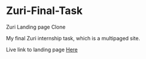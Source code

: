 # Zuri-Final-Task
Zuri Landing page Clone

My final Zuri internship task, which is a multipaged site. 

Live link to landing page [Here](https://jolomitee.github.io/Zuri-Final-Task/)
